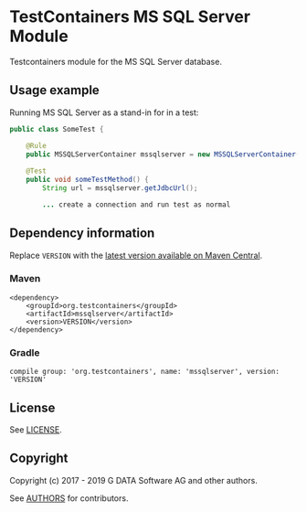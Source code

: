 # TestContainers MS SQL Server Module

Testcontainers module for the MS SQL Server database.

## Usage example

Running MS SQL Server as a stand-in for in a test:

```java
public class SomeTest {

    @Rule
    public MSSQLServerContainer mssqlserver = new MSSQLServerContainer();
    
    @Test
    public void someTestMethod() {
        String url = mssqlserver.getJdbcUrl();

        ... create a connection and run test as normal
```

## Dependency information

Replace `VERSION` with the [latest version available on Maven Central](https://search.maven.org/#search%7Cga%7C1%7Cg%3A%22org.testcontainers%22).

### Maven

```
<dependency>
    <groupId>org.testcontainers</groupId>
    <artifactId>mssqlserver</artifactId>
    <version>VERSION</version>
</dependency>
```

### Gradle

```
compile group: 'org.testcontainers', name: 'mssqlserver', version: 'VERSION'
```

## License

See [LICENSE](LICENSE).

## Copyright

Copyright (c) 2017 - 2019 G DATA Software AG and other authors.

See [AUTHORS](AUTHORS) for contributors.
